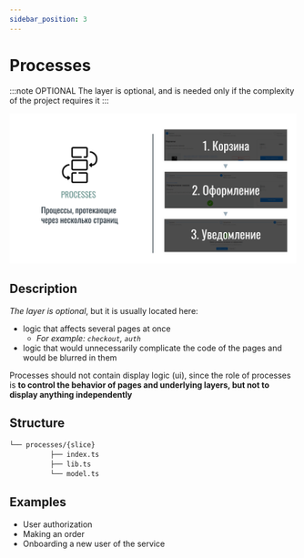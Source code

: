 ```yaml
---
sidebar_position: 3
---
```


# Processes

:::note OPTIONAL
The layer is optional, and is needed only if the complexity of the project requires it
:::

![processes-themed-bordered](/img/layers/processes.png)

## Description

*The layer is optional*, but it is usually located here:

- logic that affects several pages at once
  - *For example: `checkout`, `auth`*
- logic that would unnecessarily complicate the code of the pages and would be blurred in them

Processes should not contain display logic (ui), since the role of processes is **to control the behavior of pages and underlying layers, but not to display anything independently**

## Structure

```sh
└── processes/{slice}
          ├── index.ts
          ├── lib.ts
          └── model.ts
```

## Examples

- User authorization
- Making an order
- Onboarding a new user of the service
